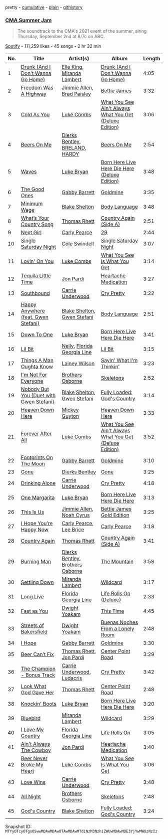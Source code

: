 pretty - [cumulative](/playlists/cumulative/37i9dQZF1DX4yQ5BwwlSiC.md) - [plain](/playlists/plain/37i9dQZF1DX4yQ5BwwlSiC) - [githistory](https://github.githistory.xyz/mackorone/spotify-playlist-archive/blob/main/playlists/plain/37i9dQZF1DX4yQ5BwwlSiC)

### [CMA Summer Jam](https://open.spotify.com/playlist/37i9dQZF1DX4yQ5BwwlSiC)

> The soundtrack to the CMA's 2021 event of the summer, airing Thursday, September 2nd at 8/7c on ABC.

[Spotify](https://open.spotify.com/user/spotify) - 111,259 likes - 45 songs - 2 hr 32 min

| No. | Title | Artist(s) | Album | Length |
|---|---|---|---|---|
| 1 | [Drunk \(And I Don't Wanna Go Home\)](https://open.spotify.com/track/0QULNNd9z5s35entfiiXoa) | [Elle King](https://open.spotify.com/artist/3bhu7P5PfngueRHiB9hjcx), [Miranda Lambert](https://open.spotify.com/artist/66lH4jAE7pqPlOlzUKbwA0) | [Drunk \(And I Don't Wanna Go Home\)](https://open.spotify.com/album/6F6ZYE96lTFgzWotepEDhZ) | 4:05 |
| 2 | [Freedom Was A Highway](https://open.spotify.com/track/3J5jotqUAjU479WhAiNkpU) | [Jimmie Allen](https://open.spotify.com/artist/147nKr9upHZSSxqCzh9j7c), [Brad Paisley](https://open.spotify.com/artist/13YmWQJFwgZrd4bf5IjMY4) | [Bettie James](https://open.spotify.com/album/7wftPNQFSMYlpxzNMPHo1h) | 3:32 |
| 3 | [Cold As You](https://open.spotify.com/track/7IWV29mryrqtO0JVgnPtfv) | [Luke Combs](https://open.spotify.com/artist/718COspgdWOnwOFpJHRZHS) | [What You See Ain't Always What You Get \(Deluxe Edition\)](https://open.spotify.com/album/25TJxI6ZH6XjT8geRQAFz5) | 3:06 |
| 4 | [Beers On Me](https://open.spotify.com/track/19ZzEzb4BVK1wVO4brrmZz) | [Dierks Bentley](https://open.spotify.com/artist/7x8nK0m0cP2ksQf0mjWdPS), [BRELAND](https://open.spotify.com/artist/0C86lmpnwiyLDUiyo4d0P1), [HARDY](https://open.spotify.com/artist/5QNm7E7RU2m64l6Gliu8Oy) | [Beers On Me](https://open.spotify.com/album/5MCXOrCsU3R1xQ3kLI4oXM) | 2:54 |
| 5 | [Waves](https://open.spotify.com/track/027269uzraETHuoG6aMs6a) | [Luke Bryan](https://open.spotify.com/artist/0BvkDsjIUla7X0k6CSWh1I) | [Born Here Live Here Die Here \(Deluxe Edition\)](https://open.spotify.com/album/1Trg5OuUpkNFLF21HdbOg6) | 3:48 |
| 6 | [The Good Ones](https://open.spotify.com/track/3hLuHKzG1cmlRpq53ZVWd8) | [Gabby Barrett](https://open.spotify.com/artist/6Iz3eq2aQGFf7TbGT2iahL) | [Goldmine](https://open.spotify.com/album/4Iqfx63CZhFGGIHiAvLxXY) | 3:35 |
| 7 | [Minimum Wage](https://open.spotify.com/track/0Lavu1rppGgXfiK27cAMyU) | [Blake Shelton](https://open.spotify.com/artist/1UTPBmNbXNTittyMJrNkvw) | [Body Language](https://open.spotify.com/album/0s1A44tg1Y21SLHDylmugR) | 3:48 |
| 8 | [What’s Your Country Song](https://open.spotify.com/track/4oR2cCQGs0Yt0Mgr2diV6V) | [Thomas Rhett](https://open.spotify.com/artist/6x2LnllRG5uGarZMsD4iO8) | [Country Again \(Side A\)](https://open.spotify.com/album/3W2BTPUHJX51hweWPNRenv) | 2:51 |
| 9 | [Next Girl](https://open.spotify.com/track/2nkKBegmLjGjCZ0cP9xA09) | [Carly Pearce](https://open.spotify.com/artist/4sIl4BTo9l9KqEi0Y3RE72) | [29](https://open.spotify.com/album/4d9k0jS5GUloTE0JRqncyn) | 2:44 |
| 10 | [Single Saturday Night](https://open.spotify.com/track/1irAliF0T8sLIOPJp6n7rU) | [Cole Swindell](https://open.spotify.com/artist/1mfDfLsMxYcOOZkzBxvSVW) | [Single Saturday Night](https://open.spotify.com/album/1wmVEVgetT1F0Qnu0651Ps) | 3:07 |
| 11 | [Lovin' On You](https://open.spotify.com/track/0nYvjcSlCgjcwogQAwIwNp) | [Luke Combs](https://open.spotify.com/artist/718COspgdWOnwOFpJHRZHS) | [What You See Is What You Get](https://open.spotify.com/album/0S9D5NIDp2YXhYwlvuJzqx) | 3:14 |
| 12 | [Tequila Little Time](https://open.spotify.com/track/15npbUjCgwt2lRvyrJvyxw) | [Jon Pardi](https://open.spotify.com/artist/4MoAOfV4ROWofLG3a3hhBN) | [Heartache Medication](https://open.spotify.com/album/2ny0Q7DWoI2GH1TlQTuBdD) | 3:27 |
| 13 | [Southbound](https://open.spotify.com/track/7qXPZxXn6Xmv1sjh03skiW) | [Carrie Underwood](https://open.spotify.com/artist/4xFUf1FHVy696Q1JQZMTRj) | [Cry Pretty](https://open.spotify.com/album/6LURWtPusB5fGenqj0lbFd) | 3:22 |
| 14 | [Happy Anywhere \(feat\. Gwen Stefani\)](https://open.spotify.com/track/6LVzOLJkzG3C4hLNOdaBry) | [Blake Shelton](https://open.spotify.com/artist/1UTPBmNbXNTittyMJrNkvw), [Gwen Stefani](https://open.spotify.com/artist/4yiQZ8tQPux8cPriYMWUFP) | [Body Language](https://open.spotify.com/album/0s1A44tg1Y21SLHDylmugR) | 2:51 |
| 15 | [Down To One](https://open.spotify.com/track/6QpZSfLid1YZ6c01BvB5jH) | [Luke Bryan](https://open.spotify.com/artist/0BvkDsjIUla7X0k6CSWh1I) | [Born Here Live Here Die Here](https://open.spotify.com/album/0wnaUYW25dVLAzk41fp1Ez) | 3:41 |
| 16 | [Lil Bit](https://open.spotify.com/track/0NmuYnjETG3u3qx0OmEJev) | [Nelly](https://open.spotify.com/artist/2gBjLmx6zQnFGQJCAQpRgw), [Florida Georgia Line](https://open.spotify.com/artist/3b8QkneNDz4JHKKKlLgYZg) | [Lil Bit](https://open.spotify.com/album/6aw4FMaYoLmhMZEI5dcq8I) | 3:15 |
| 17 | [Things A Man Oughta Know](https://open.spotify.com/track/5QS8PNEWbqTEZyQ6e9ZbJf) | [Lainey Wilson](https://open.spotify.com/artist/6tPHARSq45lQ8BSALCfkFC) | [Sayin' What I'm Thinkin'](https://open.spotify.com/album/3I0SEplNpqsPfnLVZsNPif) | 3:23 |
| 18 | [I'm Not For Everyone](https://open.spotify.com/track/143YESFOZqxVGrKEWisbid) | [Brothers Osborne](https://open.spotify.com/artist/39NR3AUhpbbqKM33vWn2fp) | [Skeletons](https://open.spotify.com/album/0OA03FrXlln4FvE30LaEXR) | 2:52 |
| 19 | [Nobody But You \(Duet with Gwen Stefani\)](https://open.spotify.com/track/5M8goiFYynmNxhueYW6grR) | [Blake Shelton](https://open.spotify.com/artist/1UTPBmNbXNTittyMJrNkvw), [Gwen Stefani](https://open.spotify.com/artist/4yiQZ8tQPux8cPriYMWUFP) | [Fully Loaded: God's Country](https://open.spotify.com/album/4Kd33JPxTOcjTM29FrKoyT) | 3:14 |
| 20 | [Heaven Down Here](https://open.spotify.com/track/0XWNEv2MhiUqfdyVlQabIi) | [Mickey Guyton](https://open.spotify.com/artist/6nfN5B7Jmi853SHa9106Hz) | [Heaven Down Here](https://open.spotify.com/album/4XMV3levyftRwrDmyxJBzD) | 3:33 |
| 21 | [Forever After All](https://open.spotify.com/track/6IBcOGPsniK3Pso1wHIhew) | [Luke Combs](https://open.spotify.com/artist/718COspgdWOnwOFpJHRZHS) | [What You See Ain't Always What You Get \(Deluxe Edition\)](https://open.spotify.com/album/25TJxI6ZH6XjT8geRQAFz5) | 3:52 |
| 22 | [Footprints On The Moon](https://open.spotify.com/track/66mmgHMVELzJ95xzfeFL2r) | [Gabby Barrett](https://open.spotify.com/artist/6Iz3eq2aQGFf7TbGT2iahL) | [Goldmine](https://open.spotify.com/album/4Iqfx63CZhFGGIHiAvLxXY) | 3:10 |
| 23 | [Gone](https://open.spotify.com/track/7IhfjcaXuXCq20ZiAA7igK) | [Dierks Bentley](https://open.spotify.com/artist/7x8nK0m0cP2ksQf0mjWdPS) | [Gone](https://open.spotify.com/album/7zEA1JpBgLz8Zj6cGcIvIV) | 3:25 |
| 24 | [Drinking Alone](https://open.spotify.com/track/4objxuNfJlJHomkRIPa2Y2) | [Carrie Underwood](https://open.spotify.com/artist/4xFUf1FHVy696Q1JQZMTRj) | [Cry Pretty](https://open.spotify.com/album/6LURWtPusB5fGenqj0lbFd) | 4:18 |
| 25 | [One Margarita](https://open.spotify.com/track/1Y3TlYJNhIa7k4YAvFkJAB) | [Luke Bryan](https://open.spotify.com/artist/0BvkDsjIUla7X0k6CSWh1I) | [Born Here Live Here Die Here](https://open.spotify.com/album/0wnaUYW25dVLAzk41fp1Ez) | 3:13 |
| 26 | [This Is Us](https://open.spotify.com/track/7buTNTHag0KTdei3M68toH) | [Jimmie Allen](https://open.spotify.com/artist/147nKr9upHZSSxqCzh9j7c), [Noah Cyrus](https://open.spotify.com/artist/55fhWPvDiMpLnE4ZzNXZyW) | [Bettie James Gold Edition](https://open.spotify.com/album/7nkRtJr1dCHcQJHUvi2Dii) | 3:25 |
| 27 | [I Hope You’re Happy Now](https://open.spotify.com/track/0Al3wN3keprGTSgG8NBwjr) | [Carly Pearce](https://open.spotify.com/artist/4sIl4BTo9l9KqEi0Y3RE72), [Lee Brice](https://open.spotify.com/artist/5Zq7R5qmi58ByYyBQTlNuk) | [Carly Pearce](https://open.spotify.com/album/44gX26I9jSjyy1KXAgquPc) | 3:18 |
| 28 | [Country Again](https://open.spotify.com/track/3CiF9D8iuVhZWDvvjf8HpG) | [Thomas Rhett](https://open.spotify.com/artist/6x2LnllRG5uGarZMsD4iO8) | [Country Again \(Side A\)](https://open.spotify.com/album/3W2BTPUHJX51hweWPNRenv) | 3:41 |
| 29 | [Burning Man](https://open.spotify.com/track/4a1oIihVt6xSnDRpgX387M) | [Dierks Bentley](https://open.spotify.com/artist/7x8nK0m0cP2ksQf0mjWdPS), [Brothers Osborne](https://open.spotify.com/artist/39NR3AUhpbbqKM33vWn2fp) | [The Mountain](https://open.spotify.com/album/45fVgJb5lmzatX9VZ4yzSO) | 3:58 |
| 30 | [Settling Down](https://open.spotify.com/track/53bZYxVbCYm6w1Gx8U64bz) | [Miranda Lambert](https://open.spotify.com/artist/66lH4jAE7pqPlOlzUKbwA0) | [Wildcard](https://open.spotify.com/album/5Or2XM0Gjy6Y8qlaERqsSn) | 3:17 |
| 31 | [Long Live](https://open.spotify.com/track/19zSmPJzUpWsfDmAHEpbGE) | [Florida Georgia Line](https://open.spotify.com/artist/3b8QkneNDz4JHKKKlLgYZg) | [Life Rolls On \(Deluxe\)](https://open.spotify.com/album/40g5hYGdp9TDQriLdIh7p9) | 2:33 |
| 32 | [Fast as You](https://open.spotify.com/track/6FevJcaJvt5EvsHnuJHBnb) | [Dwight Yoakam](https://open.spotify.com/artist/2sxmKe3CUrWnx7eoXMhOlW) | [This Time](https://open.spotify.com/album/1LjKIkzKmvRTfURcwcTr50) | 4:45 |
| 33 | [Streets of Bakersfield](https://open.spotify.com/track/5B7f2auRhwkl5OjC2bQ58f) | [Dwight Yoakam](https://open.spotify.com/artist/2sxmKe3CUrWnx7eoXMhOlW) | [Buenas Noches From a Lonely Room](https://open.spotify.com/album/1NZ8YBYnruBPeKLuvTBARx) | 2:48 |
| 34 | [I Hope](https://open.spotify.com/track/23T0OX7QOiIUFShSzbJ5Uo) | [Gabby Barrett](https://open.spotify.com/artist/6Iz3eq2aQGFf7TbGT2iahL) | [Goldmine](https://open.spotify.com/album/4Iqfx63CZhFGGIHiAvLxXY) | 3:30 |
| 35 | [Beer Can’t Fix](https://open.spotify.com/track/7idmHTAQQPUFqdjXkoooXD) | [Thomas Rhett](https://open.spotify.com/artist/6x2LnllRG5uGarZMsD4iO8), [Jon Pardi](https://open.spotify.com/artist/4MoAOfV4ROWofLG3a3hhBN) | [Center Point Road](https://open.spotify.com/album/5gnWhEFNbtCn0RLG2cp90g) | 3:29 |
| 36 | [The Champion \- Bonus Track](https://open.spotify.com/track/2F6JxWMP2ZfmVErc3ZTmqQ) | [Carrie Underwood](https://open.spotify.com/artist/4xFUf1FHVy696Q1JQZMTRj), [Ludacris](https://open.spotify.com/artist/3ipn9JLAPI5GUEo4y4jcoi) | [Cry Pretty](https://open.spotify.com/album/6LURWtPusB5fGenqj0lbFd) | 3:42 |
| 37 | [Look What God Gave Her](https://open.spotify.com/track/2KqJC0koTBUyDlsMt5ok1V) | [Thomas Rhett](https://open.spotify.com/artist/6x2LnllRG5uGarZMsD4iO8) | [Center Point Road](https://open.spotify.com/album/5gnWhEFNbtCn0RLG2cp90g) | 2:48 |
| 38 | [Knockin' Boots](https://open.spotify.com/track/2opQESZb7JsRKCvWMBPeuv) | [Luke Bryan](https://open.spotify.com/artist/0BvkDsjIUla7X0k6CSWh1I) | [Born Here Live Here Die Here](https://open.spotify.com/album/0wnaUYW25dVLAzk41fp1Ez) | 3:20 |
| 39 | [Bluebird](https://open.spotify.com/track/0kPeZAyIhIfeZNrtfjJGDB) | [Miranda Lambert](https://open.spotify.com/artist/66lH4jAE7pqPlOlzUKbwA0) | [Wildcard](https://open.spotify.com/album/5Or2XM0Gjy6Y8qlaERqsSn) | 3:29 |
| 40 | [I Love My Country](https://open.spotify.com/track/0clSHsrHl2irBkObcLEZqS) | [Florida Georgia Line](https://open.spotify.com/artist/3b8QkneNDz4JHKKKlLgYZg) | [Life Rolls On](https://open.spotify.com/album/6dfdmMDGw988CzNEFdnIcY) | 3:05 |
| 41 | [Ain't Always The Cowboy](https://open.spotify.com/track/77XoAnllT85lmR9WP0D8dS) | [Jon Pardi](https://open.spotify.com/artist/4MoAOfV4ROWofLG3a3hhBN) | [Heartache Medication](https://open.spotify.com/album/2ny0Q7DWoI2GH1TlQTuBdD) | 3:40 |
| 42 | [Beer Never Broke My Heart](https://open.spotify.com/track/7aEtlGHoiPAfRB084NiDmx) | [Luke Combs](https://open.spotify.com/artist/718COspgdWOnwOFpJHRZHS) | [What You See Is What You Get](https://open.spotify.com/album/0S9D5NIDp2YXhYwlvuJzqx) | 3:06 |
| 43 | [Love Wins](https://open.spotify.com/track/4XWnHzCRfRjaHRsTNeh3WR) | [Carrie Underwood](https://open.spotify.com/artist/4xFUf1FHVy696Q1JQZMTRj) | [Cry Pretty](https://open.spotify.com/album/6LURWtPusB5fGenqj0lbFd) | 3:48 |
| 44 | [All Night](https://open.spotify.com/track/0gv4JVcgmb8HihoucEXVxh) | [Brothers Osborne](https://open.spotify.com/artist/39NR3AUhpbbqKM33vWn2fp) | [Skeletons](https://open.spotify.com/album/0OA03FrXlln4FvE30LaEXR) | 2:48 |
| 45 | [God's Country](https://open.spotify.com/track/4TCeFZNjGNQIpCuZmJkkE2) | [Blake Shelton](https://open.spotify.com/artist/1UTPBmNbXNTittyMJrNkvw) | [Fully Loaded: God's Country](https://open.spotify.com/album/4Kd33JPxTOcjTM29FrKoyT) | 3:24 |

Snapshot ID: `MTYyOTcyOTgxOSwwMDAwMDAwOTAwMDAwMTdiNzM3NzhiZWUwMDAwMDE3YjYwMWUzNzIz`
